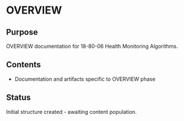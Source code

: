 # OVERVIEW

## Purpose
OVERVIEW documentation for 18-80-06 Health Monitoring Algorithms.

## Contents
- Documentation and artifacts specific to OVERVIEW phase

## Status
Initial structure created - awaiting content population.

